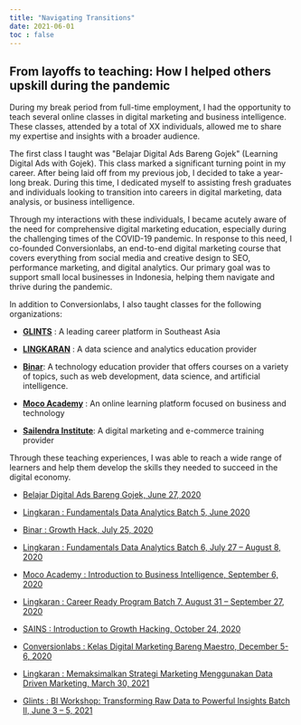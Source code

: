 ```yaml
---
title: "Navigating Transitions"
date: 2021-06-01
toc : false
---
```


## From layoffs to teaching: How I helped others upskill during the pandemic

During my break period from full-time employment, I had the opportunity to teach several online classes in digital marketing and business intelligence. These classes, attended by a total of XX individuals, allowed me to share my expertise and insights with a broader audience.

The first class I taught was "Belajar Digital Ads Bareng Gojek" (Learning Digital Ads with Gojek). This class marked a significant turning point in my career. After being laid off from my previous job, I decided to take a year-long break. During this time, I dedicated myself to assisting fresh graduates and individuals looking to transition into careers in digital marketing, data analysis, or business intelligence.

Through my interactions with these individuals, I became acutely aware of the need for comprehensive digital marketing education, especially during the challenging times of the COVID-19 pandemic. In response to this need, I co-founded Conversionlabs, an end-to-end digital marketing course that covers everything from social media and creative design to SEO, performance marketing, and digital analytics. Our primary goal was to support small local businesses in Indonesia, helping them navigate and thrive during the pandemic.

In addition to Conversionlabs, I also taught classes for the following organizations:

- [**GLINTS**](https://glints.com/) : A leading career platform in Southeast Asia

- [**LINGKARAN**](https://lingkaran.co/) : A data science and analytics education provider 

- [**Binar**](https://binar.academy/): A technology education provider that offers courses on a variety of topics, such as web development, data science, and artificial intelligence. 

- [**Moco Academy**](https://www.mocoacademy.id/) : An online learning platform focused on business and technology 

- [**Sailendra Institute**](https://sailendra.co.id/): A digital marketing and e-commerce training provider 

Through these teaching experiences, I was able to reach a wide range of learners and help them develop the skills they needed to succeed in the digital economy.


- [Belajar Digital Ads Bareng Gojek, June 27, 2020](https://www.loket.com/event/belajar-digital-ads-bareng-gojek_HR9)

- [Lingkaran : Fundamentals Data Analytics Batch 5, June 2020](https://lingkaran.co/programs/detail/567/crpdajune)

- [Binar : Growth Hack, July 25, 2020](https://www.loket.com/event/binar-insight-bi-series-getting-to-know-business_uFD)

- [Lingkaran : Fundamentals Data Analytics Batch 6, July 27 – August 8, 2020](https://lingkaran.co/programs/detail/631/crpda-jul)


- [Moco Academy : Introduction to Business Intelligence, September 6, 2020](https://www.mocoacademy.id/mentor/caroline-c-ratuolivia/)

- [Lingkaran : Career Ready Program Batch 7, August 31 – September 27, 2020](https://lingkaran.co/programs/detail/655/crpda-aug)


- [SAINS : Introduction to Growth Hacking, October 24, 2020](http://bit.ly/SAINSRegistrasiOktober2020)


- [Conversionlabs : Kelas Digital Marketing Bareng Maestro, December 5-6, 2020](/projects/etc/teaching-schedule/linktr.ee/conversionlabsid)


- [Lingkaran : Memaksimalkan Strategi Marketing Menggunakan Data Driven Marketing, March 30, 2021](https://lingkaran.co/programs/detail/934/data-driven-marketing-march)


- [Glints : BI Workshop: Transforming Raw Data to Powerful Insights Batch II, June 3 – 5, 2021](https://glints.com/id/en/expert-class/bi-workshop-transforming-raw-data-to-powerful-insights-batch-ii/1lAkGAbQ)
